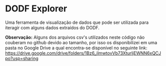 # DODF Explorer

Uma ferramenta de visualização de dados que pode ser utilizada para iteragir com alguns dados extraídos do DODF.

**Observação:** Alguns dos arquivos csv's utilizados neste código não couberam no github devido ao tamanho, por isso os disponibilizei em uma pasta no Google Drive a qual encontra-se disponível no seguinte link: https://drive.google.com/drive/folders/1Bz6_ilmwtovVb73XturljEWNN6xQCJpo?usp=sharing 
